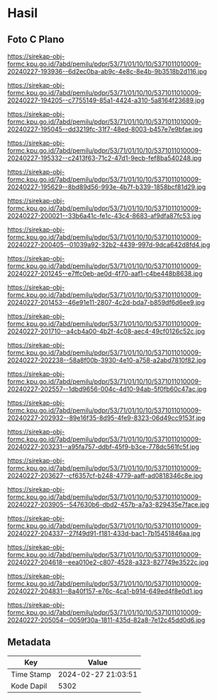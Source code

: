 # Hasil

## Foto C Plano

https://sirekap-obj-formc.kpu.go.id/7abd/pemilu/pdpr/53/71/01/10/10/5371011010009-20240227-193936--6d2ec0ba-ab9c-4e8c-8e4b-9b3518b2d116.jpg

https://sirekap-obj-formc.kpu.go.id/7abd/pemilu/pdpr/53/71/01/10/10/5371011010009-20240227-194205--c7755149-85a1-4424-a310-5a8164f23689.jpg

https://sirekap-obj-formc.kpu.go.id/7abd/pemilu/pdpr/53/71/01/10/10/5371011010009-20240227-195045--dd3219fc-31f7-48ed-8003-b457e7e9bfae.jpg

https://sirekap-obj-formc.kpu.go.id/7abd/pemilu/pdpr/53/71/01/10/10/5371011010009-20240227-195332--c2413f63-71c2-47d1-9ecb-fef8ba540248.jpg

https://sirekap-obj-formc.kpu.go.id/7abd/pemilu/pdpr/53/71/01/10/10/5371011010009-20240227-195629--8bd89d56-993e-4b7f-b339-1858bcf81d29.jpg

https://sirekap-obj-formc.kpu.go.id/7abd/pemilu/pdpr/53/71/01/10/10/5371011010009-20240227-200021--33b6a41c-fe1c-43c4-8683-af9dfa87fc53.jpg

https://sirekap-obj-formc.kpu.go.id/7abd/pemilu/pdpr/53/71/01/10/10/5371011010009-20240227-200405--01039a92-32b2-4439-997d-9dca642d8fd4.jpg

https://sirekap-obj-formc.kpu.go.id/7abd/pemilu/pdpr/53/71/01/10/10/5371011010009-20240227-201245--e7ffc0eb-ae0d-4f70-aaf1-c4be448b8638.jpg

https://sirekap-obj-formc.kpu.go.id/7abd/pemilu/pdpr/53/71/01/10/10/5371011010009-20240227-201453--46e91e11-2807-4c2d-bda7-b859df6d6ee9.jpg

https://sirekap-obj-formc.kpu.go.id/7abd/pemilu/pdpr/53/71/01/10/10/5371011010009-20240227-201710--a4cb4a00-4b2f-4c08-aec4-49cf0126c52c.jpg

https://sirekap-obj-formc.kpu.go.id/7abd/pemilu/pdpr/53/71/01/10/10/5371011010009-20240227-202238--58a8f00b-3930-4e10-a758-a2abd7810f82.jpg

https://sirekap-obj-formc.kpu.go.id/7abd/pemilu/pdpr/53/71/01/10/10/5371011010009-20240227-202557--1dbd9656-004c-4d10-94ab-5f0fb60c47ac.jpg

https://sirekap-obj-formc.kpu.go.id/7abd/pemilu/pdpr/53/71/01/10/10/5371011010009-20240227-202932--89e16f35-8d95-4fe9-8323-06d49cc9153f.jpg

https://sirekap-obj-formc.kpu.go.id/7abd/pemilu/pdpr/53/71/01/10/10/5371011010009-20240227-203231--a95fa757-ddbf-45f9-b3ce-778dc561fc5f.jpg

https://sirekap-obj-formc.kpu.go.id/7abd/pemilu/pdpr/53/71/01/10/10/5371011010009-20240227-203627--cf6357cf-b248-4779-aaff-ad0818346c8e.jpg

https://sirekap-obj-formc.kpu.go.id/7abd/pemilu/pdpr/53/71/01/10/10/5371011010009-20240227-203905--547630b6-dbd2-457b-a7a3-829435e7face.jpg

https://sirekap-obj-formc.kpu.go.id/7abd/pemilu/pdpr/53/71/01/10/10/5371011010009-20240227-204337--27f49d91-f181-433d-bac1-7b15451846aa.jpg

https://sirekap-obj-formc.kpu.go.id/7abd/pemilu/pdpr/53/71/01/10/10/5371011010009-20240227-204618--eea010e2-c807-4528-a323-827749e3522c.jpg

https://sirekap-obj-formc.kpu.go.id/7abd/pemilu/pdpr/53/71/01/10/10/5371011010009-20240227-204831--8a40f157-e76c-4ca1-b914-649ed4f8e0d1.jpg

https://sirekap-obj-formc.kpu.go.id/7abd/pemilu/pdpr/53/71/01/10/10/5371011010009-20240227-205054--0059f30a-1811-435d-82a8-7e12c45dd0d6.jpg


## Metadata

| Key        | Value               |
| ---------- | ------------------- |
| Time Stamp | 2024-02-27 21:03:51 |
| Kode Dapil | 5302                |



